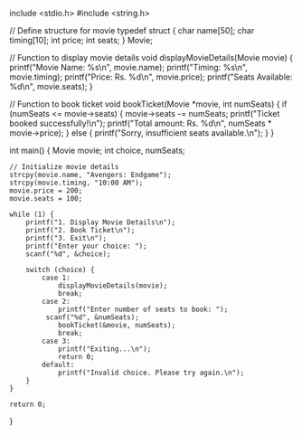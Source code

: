 include <stdio.h>
#include <string.h>

// Define structure for movie
typedef struct {
    char name[50];
    char timing[10];
    int price;
    int seats;
} Movie;

// Function to display movie details
void displayMovieDetails(Movie movie) {
    printf("Movie Name: %s\n", movie.name);
    printf("Timing: %s\n", movie.timing);
    printf("Price: Rs. %d\n", movie.price);
    printf("Seats Available: %d\n", movie.seats);
}

// Function to book ticket
void bookTicket(Movie *movie, int numSeats) {
    if (numSeats <= movie->seats) {
        movie->seats -= numSeats;
        printf("Ticket booked successfully!\n");
        printf("Total amount: Rs. %d\n", numSeats * movie->price);
    } else {
        printf("Sorry, insufficient seats available.\n");
    }
}

int main() {
    Movie movie;
    int choice, numSeats;

    // Initialize movie details
    strcpy(movie.name, "Avengers: Endgame");
    strcpy(movie.timing, "10:00 AM");
    movie.price = 200;
    movie.seats = 100;

    while (1) {
        printf("1. Display Movie Details\n");
        printf("2. Book Ticket\n");
        printf("3. Exit\n");
        printf("Enter your choice: ");
        scanf("%d", &choice);

        switch (choice) {
            case 1:
                displayMovieDetails(movie);
                break;
            case 2:
                printf("Enter number of seats to book: ");
             scanf("%d", &numSeats);
                bookTicket(&movie, numSeats);
                break;
            case 3:
                printf("Exiting...\n");
                return 0;
            default:
                printf("Invalid choice. Please try again.\n");
        }
    }

    return 0;
}
